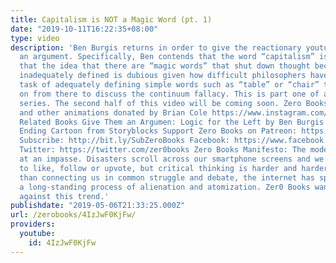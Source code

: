 ```yaml
---
title: Capitalism is NOT a Magic Word (pt. 1)
date: "2019-10-11T16:22:35+08:00"
type: video
description: 'Ben Burgis returns in order to give the reactionary youtuber “The Distributist”
  an argument. Specifically, Ben contends that the word “capitalism” is not magical,
  that the idea that there are “magic words” that shut down thought because they’re
  inadequately defined is dubious given how difficult philosophers have found the
  task of adequately defining simple words such as “table” or “chair” to be, and moves
  on from there to discuss the continuum fallacy. This is part one of a two-part video
  series. The second half of this video will be coming soon. Zero Books Logo Animations
  and other animations donated by Brian Cole https://www.instagram.com/robotbloodco/
  Related Books Give Them an Argumen: Logic for the Left by Ben Burgis https://www.amazon.com/Give-Them-Argument-Logic-Left/dp/1789042100
  Ending Cartoon from Storyblocks Support Zero Books on Patreon: https://www.patreon.com/zerobooks
  Subscribe: http://bit.ly/SubZeroBooks Facebook: https://www.facebook.com/ZeroBooks/
  Twitter: https://twitter.com/zer0books Zero Books Manifesto: The modern world is
  at an impasse. Disasters scroll across our smartphone screens and we’re invited
  to like, follow or upvote, but critical thinking is harder and harder to find. Rather
  than connecting us in common struggle and debate, the internet has sped up and deepened
  a long-standing process of alienation and atomization. Zer0 Books wants to work
  against this trend.'
publishdate: "2019-05-06T21:33:25.000Z"
url: /zerobooks/4IzJwF0KjFw/
providers:
  youtube:
    id: 4IzJwF0KjFw
---
```

